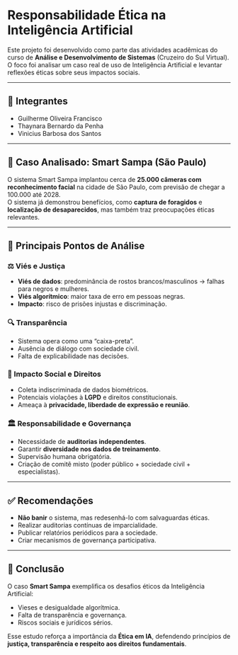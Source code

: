 # Responsabilidade Ética na Inteligência Artificial

Este projeto foi desenvolvido como parte das atividades acadêmicas do curso de **Análise e Desenvolvimento de Sistemas** (Cruzeiro do Sul Virtual). O foco foi analisar um caso real de uso de Inteligência Artificial e levantar reflexões éticas sobre seus impactos sociais.

---

## 👥 Integrantes
- Guilherme Oliveira Francisco  
- Thaynara Bernardo da Penha  
- Vinicius Barbosa dos Santos  

---

## 📌 Caso Analisado: Smart Sampa (São Paulo)

O sistema Smart Sampa implantou cerca de **25.000 câmeras com reconhecimento facial** na cidade de São Paulo, com previsão de chegar a 100.000 até 2028.  
O sistema já demonstrou benefícios, como **captura de foragidos** e **localização de desaparecidos**, mas também traz preocupações éticas relevantes.

---

## 🔎 Principais Pontos de Análise

### ⚖️ Viés e Justiça
- **Viés de dados**: predominância de rostos brancos/masculinos → falhas para negros e mulheres.  
- **Viés algorítmico**: maior taxa de erro em pessoas negras.  
- **Impacto**: risco de prisões injustas e discriminação.  

### 🔍 Transparência
- Sistema opera como uma “caixa-preta”.  
- Ausência de diálogo com sociedade civil.  
- Falta de explicabilidade nas decisões.  

### 👥 Impacto Social e Direitos
- Coleta indiscriminada de dados biométricos.  
- Potenciais violações à **LGPD** e direitos constitucionais.  
- Ameaça à **privacidade, liberdade de expressão e reunião**.  

### 🏛️ Responsabilidade e Governança
- Necessidade de **auditorias independentes**.  
- Garantir **diversidade nos dados de treinamento**.  
- Supervisão humana obrigatória.  
- Criação de comitê misto (poder público + sociedade civil + especialistas).  

---

## ✅ Recomendações
- **Não banir** o sistema, mas redesenhá-lo com salvaguardas éticas.  
- Realizar auditorias contínuas de imparcialidade.  
- Publicar relatórios periódicos para a sociedade.  
- Criar mecanismos de governança participativa.  

---

## 🎯 Conclusão
O caso **Smart Sampa** exemplifica os desafios éticos da Inteligência Artificial:  
- Vieses e desigualdade algorítmica.  
- Falta de transparência e governança.  
- Riscos sociais e jurídicos sérios.  

Esse estudo reforça a importância da **Ética em IA**, defendendo princípios de **justiça, transparência e respeito aos direitos fundamentais**.
